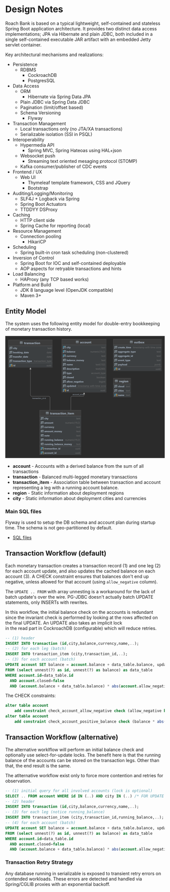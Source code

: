 # Design Notes

Roach Bank is based on a typical lightweight, self-contained and stateless Spring Boot application architecture. 
It provides two distinct data access implementations; JPA via Hibernate and plain JDBC, both included in a single
self-contained executable JAR artifact with an embedded Jetty servlet container. 

Key architectural mechanisms and realizations:

- Persistence
   - RDBMS 
       - CockroachDB
       - PostgresSQL
-  Data Access
    - ORM
       - Hibernate via Spring Data JPA
    - Plain JDBC via Spring Data JDBC
    - Pagination (limit/offset based)
    - Schema Versioning
        - Flyway
- Transaction Management
    - Local transactions only (no JTA/XA transactions)
    - Serializable isolation (SSI in PSQL)
- Interoperability
    - Hypermedia API
        - Spring MVC, Spring Hateoas using HAL+json
    - Websocket push 
        - Streaming text oriented mesaging protocol (STOMP)
    - Kafka consumer/publisher of CDC events 
- Frontend / UX
    - Web UI
        - Thymeleaf template framework, CSS and JQuery
        - Bootstrap    
- Auditing/Logging/Monitoring
    - SLF4J + Logback via Spring                   
    - Spring Boot Actuators
    - TTDDYY DSProxy
- Caching
    - HTTP client side
    - Spring Cache for reporting (local)
- Resource Management
    - Connection pooling
        - HikariCP 
- Scheduling
    - Spring built-in cron task scheduling (non-clustered)
- Inversion of Control       
    - Spring Boot for IOC and self-contained deployable
    - AOP aspects for retryable transactions and hints
- Load Balancing
    - HAProxy (any TCP based works)
- Platform and Build
    - JDK 8 language level (OpenJDK compatible)
    - Maven 3+

## Entity Model

The system uses the following entity model for double-entry bookkeeping of monetary transaction history. 

![schema](diagram_schema.png)

- **account**  - Accounts with a derived balance from the sum of all transactions
- **transaction**  - Balanced multi-legged monetary transactions
- **transaction_item** - Association table between transaction and account representing a leg with a running account balance.
- **region**  - Static information about deployment regions
- **city**  - Static information about deployment cities and currencies

### Main SQL files

Flyway is used to setup the DB schema and account plan during startup time. The schema is not geo-partitioned 
by default.

- [SQL files](../bank-server/src/main/resources/db) 

## Transaction Workflow (default)

Each monetary transaction creates a transaction record (1) and one leg (2) for each account update, and 
also updates the cached balance on each account (3). A CHECK constraint ensures that balances 
don't end up negative, unless allowed for that account (using `allow_negative` column). 

The `UPDATE .. FROM` with array unnesting is a workaround for the lack of batch update's over the wire.
PG-JDBC doesn't actually batch UPDATE statements, only INSERTs with rewrites.

In this workflow, the initial balance check on the accounts is redundant since the invariant check
is performed by looking at the rows affected on the final UPDATE. An UPDATE also takes an implicit lock  
in the read part in CockroachDB (configurable) which will reduce retries.

```sql
-- (1) header
INSERT INTO transaction (id,city,balance,currency,name,..);
-- (2) for each leg (batch)
INSERT INTO transaction_item (city,transaction_id,..);
-- (3) for each account (batch)
UPDATE account SET balance = account.balance + data_table.balance, updated=clock_timestamp()
FROM (select unnest(?) as id, unnest(?) as balance) as data_table
WHERE account.id=data_table.id
  AND account.closed=false
  AND (account.balance + data_table.balance) * abs(account.allow_negative-1) >= 0
```

The CHECK constraints:

````sql
alter table account
    add constraint check_account_allow_negative check (allow_negative between 0 and 1);
alter table account
    add constraint check_account_positive_balance check (balance * abs(allow_negative - 1) >= 0);
````

## Transaction Workflow (alternative) 
                            
The alternative worklflow will perform an initial balance check and optionally use select-for-update locks.
The benefit here is that the running balance of the accounts can be stored on the transaction legs. 
Other than that, the end result is the same.

The atlternative workflow exist only to force more contention and retries for observation.

```sql
-- (1) initial query for all involved accounts (lock is optional)
SELECT .. FROM account WHERE id IN (..) AND city IN (..) /* FOR UPDATE */;
-- (2) header 
INSERT INTO transaction (id,city,balance,currency,name,..);
-- (3) for each leg (notice running_balance)
INSERT INTO transaction_item (city,transaction_id,running_balance,..);
-- (4) for each account (batch)
UPDATE account SET balance = account.balance + data_table.balance, updated=clock_timestamp()
FROM (select unnest(?) as id, unnest(?) as balance) as data_table
WHERE account.id=data_table.id
  AND account.closed=false
  AND (account.balance + data_table.balance) * abs(account.allow_negative-1) >= 0
```

### Transaction Retry Strategy

Any database running in serializable is exposed to transient retry errors on contended workloads. 
These errors are detected and handled via Spring/CGLIB proxies with an exponential backoff. 
